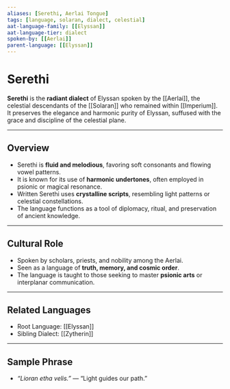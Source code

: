 ```yaml
---
aliases: [Serethi, Aerlai Tongue]
tags: [language, solaran, dialect, celestial]
aat-language-family: [[Elyssan]]
aat-language-tier: dialect
spoken-by: [[Aerlai]]
parent-language: [[Elyssan]]
---
```


# Serethi

**Serethi** is the **radiant dialect** of Elyssan spoken by the [[Aerlai]], the celestial descendants of the [[Solaran]] who remained within [[Imperium]]. It preserves the elegance and harmonic purity of Elyssan, suffused with the grace and discipline of the celestial plane.

---

## Overview

- Serethi is **fluid and melodious**, favoring soft consonants and flowing vowel patterns.
- It is known for its use of **harmonic undertones**, often employed in psionic or magical resonance.
- Written Serethi uses **crystalline scripts**, resembling light patterns or celestial constellations.
- The language functions as a tool of diplomacy, ritual, and preservation of ancient knowledge.

---

## Cultural Role

- Spoken by scholars, priests, and nobility among the Aerlai.
- Seen as a language of **truth, memory, and cosmic order**.
- The language is taught to those seeking to master **psionic arts** or interplanar communication.

---

## Related Languages

- Root Language: [[Elyssan]]
- Sibling Dialect: [[Zytherin]]

---

## Sample Phrase

- *“Lioran etha velis.”* — “Light guides our path.”
